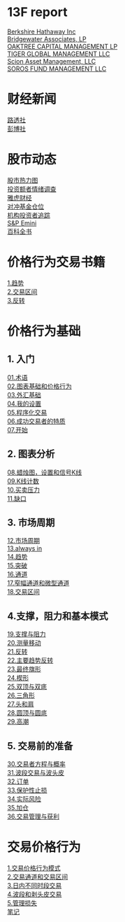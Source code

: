 # 13F report
[Berkshire Hathaway Inc](https://13f.info/manager/0001067983-berkshire-hathaway-inc)   
[Bridgewater Associates, LP](https://13f.info/manager/0001350694-bridgewater-associates-lp)    
[OAKTREE CAPITAL MANAGEMENT LP](https://13f.info/manager/0000949509-oaktree-capital-management-lp)   
[TIGER GLOBAL MANAGEMENT LLC](https://13f.info/manager/0001167483-tiger-global-management-llc)   
[Scion Asset Management, LLC](https://13f.info/manager/0001649339-scion-asset-management-llc)   
[SOROS FUND MANAGEMENT LLC](https://13f.info/manager/0001029160-soros-fund-management-llc)   

# 财经新闻
[路透社](https://www.reuters.com/world/china/)   
[彭博社](https://www.bloomberg.com/asia)   
# 股市动态
[股市热力图](https://finviz.com/map.ashx?t=sec_all)   
[投资额者情绪调查](https://en.macromicro.me/charts/20828/us-aaii-sentimentsurvey)   
[雅虎财经](https://tw.stock.yahoo.com/)   
[对冲基金仓位](https://hedgefollow.com/)    
[机构投资者追踪](https://www.dataroma.com/m/home.php)    
[S&P Emini](https://www.brookstradingcourse.com/tag/sp-emini/)   
[百科全书](https://docs.google.com/spreadsheets/d/1RDhrocZUlO76QSZOLnyeu2TbZcrqImKIVEBeuhjHWoI/edit?usp=drivesdk)  

# 价格行为交易书籍
[1.趋势](https://docs.google.com/document/d/1BKnvKOdRi90gGgASmvyTrwTmsZhuxxQ5MW7H6-EKcGE/edit?usp=sharing)  
[2.交易区间](https://docs.google.com/document/d/1Hj0wCxLwDnYfNbXVVenUjdOKDJQUoXbKLi5Vt43Wi_E/edit?usp=sharing)  
[3.反转](https://docs.google.com/document/d/14WkI3n9gN4iBAdz1UYbrabPmSilLU9-GYrRZvsymdRU/edit?usp=sharing)  

# 价格行为基础
## 1. 入门
[01.术语]()  
[02.图表基础和价格行为]()  
[03.外汇基础]()  
[04.我的设置]()   
[05.程序化交易]()  
[06.成功交易者的特质]()  
[07.开始]()  
## 2. 图表分析
[08.蜡烛图，设置和信号K线]()  
[09.K线计数](https://docs.google.com/document/d/1Q_OCeb-HOp385e2gJRWyDfeluq277maPXn8aA_XOzo4/edit?usp=drivesdk)  
[10.买卖压力](https://docs.google.com/document/d/1y8PwHdQHPUGGwDldAnxm9thQWW7_eN77ByPoQYMHPVA/edit?usp=drivesdk)  
[11.缺口](https://docs.google.com/document/d/1a-xl20EMZCrWu_moIBBgsqWnHinxbgA3Q0XUMqgVDBE/edit?usp=drivesdk)  
## 3. 市场周期
[12.市场周期](https://docs.google.com/document/d/1SuRc_rNAGxSWsep0nzfFXqfl_ReBDKHDs464OoNL870/edit?usp=drivesdk)  
[13.always in](https://docs.google.com/document/d/1iflncH5muC0OOsHSSNKi_4QSXwIAXnTOTzabgCv5-Sg/edit?usp=drivesdk)  
[14.趋势](https://docs.google.com/document/d/1thLKzxeerHZhqUfILRWokWHRVvqgqS_yAM0CEm3y6Nc/edit?usp=drivesdk)  
[15.突破](https://docs.google.com/document/d/1FNW5pwY7k5gZdPUvyFKikQqk_qLaniRIEdCDeJCsgho/edit?usp=drivesdk)  
[16.通道](https://docs.google.com/document/d/1xqNw1CX2lZjx-i8J1SEKRKJq4KInCSOcRaQM5OFhKKY/edit?usp=sharing)  
[17.窄幅通道和微型通道](https://docs.google.com/document/d/1Rkmo_uLxrj_Xvb9yiDft3atfvKntjk8pkoMkzN6lumg/edit?usp=sharing)  
[18.交易区间](https://docs.google.com/document/d/1ycQfcWWhyWATf69Uc71um-7OI-loS9Hv8NUQuB9caHo/edit?usp=sharing)    
## 4.支撑，阻力和基本模式
[19.支撑与阻力](https://docs.google.com/document/d/1l__SAnnt7pOhtiqEwZwsdnw1dpTH6xoZTNzAr7PRu1E/edit?usp=sharing)  
[20.测量移动](https://docs.google.com/document/d/1U8j8uj30PWC-004J4mIKOR_6E_kXsNCmcfNJfHzRXuk/edit?usp=sharing)  
[21.反转](https://docs.google.com/document/d/1X5wHAyh7TErrv74_v-ypYvTDD6DWso6CYGKxXneOujw/edit?usp=sharing)    
[22.主要趋势反转](https://docs.google.com/document/d/1BvAOo15yWAxa2Hqjrz1G6guBfr6Ki6qgAdJvOOLtfqA/edit?usp=sharing)    
[23.最终旗形](https://docs.google.com/document/d/1l8lVWZyD-vPZk51ZVDdta-CKKXQm8lLXHgTwafzSxiE/edit?usp=sharing)  
[24.楔形](https://docs.google.com/document/d/1_aXFgLyRN4MgxzI8XqjF_wJ7uUe96OmnukOJhkOvOFU/edit?usp=sharing)  
[25.双顶与双底](https://docs.google.com/document/d/10DqAR41udPSJltIhJeiiH-wDIF4dwhtZukPGvC8Zf8c/edit?usp=sharing)  
[26.三角形](https://docs.google.com/document/d/1F9Z9QxgA1wOAn2R1no2vvEhih4h4Rd9JSPYXeQLOCJI/edit?usp=sharing)  
[27.头和肩](https://docs.google.com/document/d/1boeRfAdj521k7ZZUOM2Fh6B1sqi3ve5wbt0upr2QXWY/edit?usp=sharing)  
[28.圆顶与圆底](https://docs.google.com/document/d/1xPbDQp9AxGaqHF9yFdInKVIke0TwAsQQC4RVqBI1rUo/edit?usp=sharing)   
[29.高潮](https://docs.google.com/document/d/1qy2ujxwZTP6DkXqGPcbKtmX32nHhlVDJXJWhqGwZYJg/edit?usp=sharing)  
## 5. 交易前的准备
[30.交易者方程与概率](https://docs.google.com/document/d/1AGHk16TNOCtBPtV2lSDjillPoi9iDe7Y48NvlEelp-s/edit?usp=sharing)  
[31.波段交易与波头皮](https://docs.google.com/document/d/19G94doSZRSfavGjKCty81X6k_hzsId7DnOR8N6wfgUQ/edit?usp=sharing)  
[32.订单](https://docs.google.com/document/d/1WVd5vPnSQnwFMoOJnKef-mryp5kvh4b1q6mBgUyTVKM/edit?usp=sharing)  
[33.保护性止损](https://docs.google.com/document/d/1KhHgenrSvrc2w0GyfWzjmU0JZoTPdYFEIDTnf6KN3lY/edit?usp=sharing)  
[34.实际风险](https://docs.google.com/document/d/1DYNOIb7ycS0zmf0TfZ3kwPKC_h5kgCOpTZ83M9C4Seg/edit?usp=sharing)  
[35.加仓](https://docs.google.com/document/d/1fnPVOO5X9--YXnGLT92aDykdIiTP8nkQUf73U61BxtY/edit?usp=sharing)  
[36.交易管理与获利](https://docs.google.com/document/d/1UE6mC2QVQ94hWUCbDu0VAn01EiNRc6G-cINDIgNuQoE/edit?usp=sharing)  

# 交易价格行为
[1.交易价格行为模式](https://docs.google.com/document/d/1BNoFR-zFH-zZU5wZF0oOfhacjoVTqMsdWuKQOeNmlYI/edit?usp=sharing)  
[2.交易通道和交易区间](https://docs.google.com/document/d/14Fn6NwkpCqu1zynF9ppSCTYcEBEHY_sBugADEyuBt9Y/edit?usp=sharing)  
[3.日内不同时段交易](https://docs.google.com/document/d/1rTX8I8EIvCNYN5FIseGg1v1GQMAwNCI7InYTdj0x3YE/edit?usp=sharing)  
[4.波段和剥头皮交易](https://docs.google.com/document/d/1jtwywdDYD-qt-fCMGuOWbzo0XCeie6kFu797GLkvJa8/edit?usp=sharing)  
[5.管理损失](https://docs.google.com/document/d/18r8fak3b6jzO0DstnfumGnWA6UXLex2KZodZvVy-wB4/edit?usp=sharing)  
[笔记](https://notebooklm.google.com/notebook/83240fab-24fd-4e92-bbb2-c2a2d73022bf?original_referer=https:%2F%2Fnotebooklm.google%23&pli=1)   



